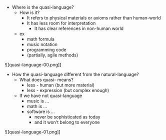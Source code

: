 - Where is the quasi-language?
	- How is it?
		- It refers to physical materials or axioms rather than human-world
		- It has less room for interpretation
			- It has clear references in non-human world
	- ex
		- math formula
		- music notation
		- programming code
		- (partially, agile methods)

![[quasi-language-00.png]]

- How the quasi-language different from the natural-language?
	- What does quasi- means?
		- less - human (but more material)
		- less - expression (but complex enough)
	- If we have not quasi-language
		- music is ...
		- math is ...
		- software is ...
			- never be sophisticated as today
			- and it won't belong to everyone

![[quasi-language-01.png]]